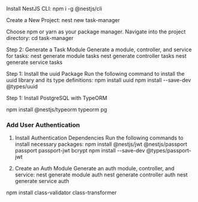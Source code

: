 Install NestJS CLI:
npm i -g @nestjs/cli

Create a New Project:
nest new task-manager

Choose npm or yarn as your package manager.
Navigate into the project directory:
cd task-manager


Step 2: Generate a Task Module
Generate a module, controller, and service for tasks:
nest generate module tasks
nest generate controller tasks
nest generate service tasks

Step 1: Install the uuid Package
Run the following command to install the uuid library and its type definitions:
npm install uuid
npm install --save-dev @types/uuid

Step 1: Install PostgreSQL with TypeORM


npm install @nestjs/typeorm typeorm pg



### Add User Authentication
1. Install Authentication Dependencies
Run the following commands to install necessary packages:
npm install @nestjs/jwt @nestjs/passport passport passport-jwt bcrypt
npm install --save-dev @types/passport-jwt

2. Create an Auth Module
Generate an auth module, controller, and service:
nest generate module auth
nest generate controller auth
nest generate service auth


npm install class-validator class-transformer
